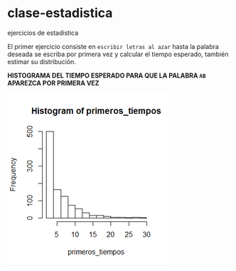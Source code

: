 # clase-estadistica
ejercicios de estadistica

El primer ejercicio consiste en `escribir letras al azar` hasta la palabra deseada se escriba por primera vez y calcular el tiempo esperado, también estimar su distribución.

**HISTOGRAMA DEL TIEMPO ESPERADO PARA QUE LA PALABRA `AB` APAREZCA POR PRIMERA VEZ**

![alt text](histograma.png)
